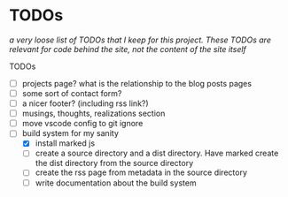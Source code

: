 # TODOs

_a very loose list of TODOs that I keep for this project. These TODOs are relevant for code behind the site, not the content of the site itself_

TODOs
- [ ] projects page? what is the relationship to the blog posts pages
- [ ] some sort of contact form?
- [ ] a nicer footer? (including rss link?)
- [ ] musings, thoughts, realizations section
- [ ] move vscode config to git ignore
- [ ] build system for my sanity
  - [x] install marked js
  - [ ] create a source directory and a dist directory. Have marked create the dist directory from the source directory
  - [ ] create the rss page from metadata in the source directory
  - [ ] write documentation about the build system
